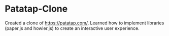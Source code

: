 # Patatap-Clone
Created a clone of https://patatap.com/. Learned how to implement libraries (paper.js and howler.js) to create an interactive user experience.
